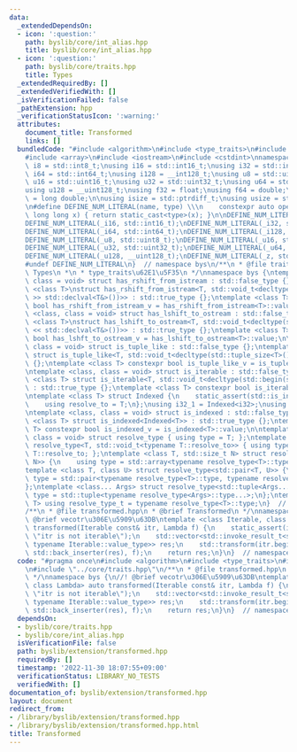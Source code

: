 ```yaml
---
data:
  _extendedDependsOn:
  - icon: ':question:'
    path: byslib/core/int_alias.hpp
    title: byslib/core/int_alias.hpp
  - icon: ':question:'
    path: byslib/core/traits.hpp
    title: Types
  _extendedRequiredBy: []
  _extendedVerifiedWith: []
  _isVerificationFailed: false
  _pathExtension: hpp
  _verificationStatusIcon: ':warning:'
  attributes:
    document_title: Transformed
    links: []
  bundledCode: "#include <algorithm>\n#include <type_traits>\n#include <vector>\n\n\
    #include <array>\n#include <iostream>\n#include <cstdint>\nnamespace bys {\nusing\
    \ i8 = std::int8_t;\nusing i16 = std::int16_t;\nusing i32 = std::int32_t;\nusing\
    \ i64 = std::int64_t;\nusing i128 = __int128_t;\nusing u8 = std::uint8_t;\nusing\
    \ u16 = std::uint16_t;\nusing u32 = std::uint32_t;\nusing u64 = std::uint64_t;\n\
    using u128 = __uint128_t;\nusing f32 = float;\nusing f64 = double;\nusing f128\
    \ = long double;\n\nusing isize = std::ptrdiff_t;\nusing usize = std::size_t;\n\
    \n#define DEFINE_NUM_LITERAL(name, type) \\\n    constexpr auto operator\"\" name(unsigned\
    \ long long x) { return static_cast<type>(x); }\n\nDEFINE_NUM_LITERAL(_i8, std::int8_t);\n\
    DEFINE_NUM_LITERAL(_i16, std::int16_t);\nDEFINE_NUM_LITERAL(_i32, std::int32_t);\n\
    DEFINE_NUM_LITERAL(_i64, std::int64_t);\nDEFINE_NUM_LITERAL(_i128, __int128_t);\n\
    DEFINE_NUM_LITERAL(_u8, std::uint8_t);\nDEFINE_NUM_LITERAL(_u16, std::uint16_t);\n\
    DEFINE_NUM_LITERAL(_u32, std::uint32_t);\nDEFINE_NUM_LITERAL(_u64, std::uint64_t);\n\
    DEFINE_NUM_LITERAL(_u128, __uint128_t);\nDEFINE_NUM_LITERAL(_z, std::size_t);\n\
    #undef DEFINE_NUM_LITERAL\n}  // namespace bys\n/**\n * @file traits.hpp\n * @brief\
    \ Types\n *\n * type_traits\u62E1\u5F35\n */\nnamespace bys {\ntemplate <class,\
    \ class = void> struct has_rshift_from_istream : std::false_type {};\ntemplate\
    \ <class T>\nstruct has_rshift_from_istream<T, std::void_t<decltype(std::declval<std::istream&>()\
    \ >> std::declval<T&>())>> : std::true_type {};\ntemplate <class T> constexpr\
    \ bool has_rshift_from_istream_v = has_rshift_from_istream<T>::value;\n\ntemplate\
    \ <class, class = void> struct has_lshift_to_ostream : std::false_type {};\ntemplate\
    \ <class T>\nstruct has_lshift_to_ostream<T, std::void_t<decltype(std::declval<std::ostream&>()\
    \ << std::declval<T&>())>> : std::true_type {};\ntemplate <class T> constexpr\
    \ bool has_lshft_to_ostream_v = has_lshift_to_ostream<T>::value;\n\ntemplate <class,\
    \ class = void> struct is_tuple_like : std::false_type {};\ntemplate <class T>\
    \ struct is_tuple_like<T, std::void_t<decltype(std::tuple_size<T>())>> : std::true_type\
    \ {};\ntemplate <class T> constexpr bool is_tuple_like_v = is_tuple_like<T>::value;\n\
    \ntemplate <class, class = void> struct is_iterable : std::false_type {};\ntemplate\
    \ <class T> struct is_iterable<T, std::void_t<decltype(std::begin(std::declval<T>()))>>\
    \ : std::true_type {};\ntemplate <class T> constexpr bool is_iterable_v = is_iterable<T>::value;\n\
    \ntemplate <class T> struct Indexed {\n    static_assert(std::is_integral_v<T>);\n\
    \    using resolve_to = T;\n};\nusing i32_1 = Indexed<i32>;\nusing i64_1 = Indexed<i64>;\n\
    \ntemplate <class, class = void> struct is_indexed : std::false_type {};\ntemplate\
    \ <class T> struct is_indexed<Indexed<T>> : std::true_type {};\ntemplate <class\
    \ T> constexpr bool is_indexed_v = is_indexed<T>::value;\n\ntemplate <class T,\
    \ class = void> struct resolve_type { using type = T; };\ntemplate <class T> struct\
    \ resolve_type<T, std::void_t<typename T::resolve_to>> { using type = typename\
    \ T::resolve_to; };\ntemplate <class T, std::size_t N> struct resolve_type<std::array<T,\
    \ N>> {\n    using type = std::array<typename resolve_type<T>::type, N>;\n};\n\
    template <class T, class U> struct resolve_type<std::pair<T, U>> {\n    using\
    \ type = std::pair<typename resolve_type<T>::type, typename resolve_type<U>::type>;\n\
    };\ntemplate <class... Args> struct resolve_type<std::tuple<Args...>> {\n    using\
    \ type = std::tuple<typename resolve_type<Args>::type...>;\n};\ntemplate <class\
    \ T> using resolve_type_t = typename resolve_type<T>::type;\n}  // namespace bys\n\
    /**\n * @file transformed.hpp\n * @brief Transformed\n */\nnamespace bys {\n//!\
    \ @brief vecotr\u306E\u5909\u63DB\ntemplate <class Iterable, class Lambda> auto\
    \ transformed(Iterable const& itr, Lambda f) {\n    static_assert(is_iterable_v<Iterable>,\
    \ \"itr is not iterable\");\n    std::vector<std::invoke_result_t<std::decay_t<Lambda>,\
    \ typename Iterable::value_type>> res;\n    std::transform(itr.begin(), itr.end(),\
    \ std::back_inserter(res), f);\n    return res;\n}\n}  // namespace bys\n"
  code: "#pragma once\n#include <algorithm>\n#include <type_traits>\n#include <vector>\n\
    \n#include \"../core/traits.hpp\"\n/**\n * @file transformed.hpp\n * @brief Transformed\n\
    \ */\nnamespace bys {\n//! @brief vecotr\u306E\u5909\u63DB\ntemplate <class Iterable,\
    \ class Lambda> auto transformed(Iterable const& itr, Lambda f) {\n    static_assert(is_iterable_v<Iterable>,\
    \ \"itr is not iterable\");\n    std::vector<std::invoke_result_t<std::decay_t<Lambda>,\
    \ typename Iterable::value_type>> res;\n    std::transform(itr.begin(), itr.end(),\
    \ std::back_inserter(res), f);\n    return res;\n}\n}  // namespace bys\n"
  dependsOn:
  - byslib/core/traits.hpp
  - byslib/core/int_alias.hpp
  isVerificationFile: false
  path: byslib/extension/transformed.hpp
  requiredBy: []
  timestamp: '2022-11-30 18:07:55+09:00'
  verificationStatus: LIBRARY_NO_TESTS
  verifiedWith: []
documentation_of: byslib/extension/transformed.hpp
layout: document
redirect_from:
- /library/byslib/extension/transformed.hpp
- /library/byslib/extension/transformed.hpp.html
title: Transformed
---
```

